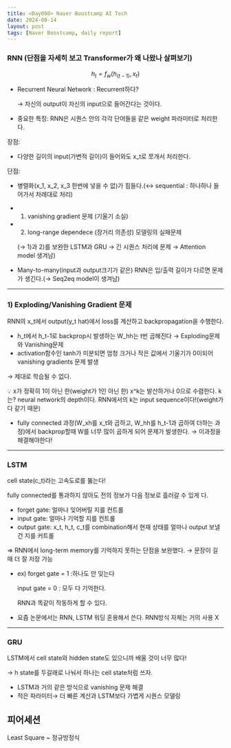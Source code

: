 ```yaml
---
title: <Day008> Naver Boostcamp AI Tech
date: 2024-08-14
layout: post
tags: [Naver Boostcamp, daily report]
---
```

### RNN (단점을 자세히 보고 Transformer가 왜 나왔나 살펴보기)

$$
h_t = f_w(h_(t-1), x_t)
$$

- Recurrent Neural Network : Recurrent하다?
    
    → 자신의 output이 자신의 input으로 들어간다는 것이다.
    
- 중요한 특징: RNN은 시퀀스 안의 각각 단어들을 같은 weight 파라미터로 처리한다.

장점:

- 다양한 길이의 input(가변적 길이)이 들어와도 x_t로 쪼개서 처리한다.

단점: 

- 병렬화(x_1, x_2, x_3 한번에 넣을 수 없)가 힘들다.(↔ sequential : 하나하나 들어가서 차례대로 처리)
- 1) vanishing gradient 문제 (기울기 소실)
- 2) long-range dependece (장거리 의존성) 모델링의 실패문제
    
    (→ 1)과 2)를 보완한 LSTM과 GRU → 긴 시퀀스 처리에 문제 → Attention model 생겨남)
    
- Many-to-many(input과 output크기가 같은) RNN은 입/출력 길이가 다르면 문제가 생긴다.(→ Seq2eq model이 생겨남)

---

### 1) Exploding/Vanishing Gradient 문제

RNN의 x_t에서 output(y_t hat)에서 loss를 계산하고 backpropagation을 수행한다.

- h_t에서 h_t-1로 backprop시 발생하는 W_hh는 t번 곱해진다 → Exploding문제와 Vanishing문제
- activation함수인 tanh가 미분되면 엄청 크거나 작은 값에서 기울기가 0이되어  vanishing gradients 문제 발생

→ 제대로 학습될 수 없다.

<aside>
💡 x가 정확히 1이 아닌 한(weight가 1인 아닌 한) x^k는 발산하거나 0으로 수렴한다.
k는? neural network의 depth이다. 
RNN에서의 k는 input sequence이다!(weight가 다 같기 때문)

</aside>

- fully connected 과정(W_xh를 x_t와 곱하고, W_hh를 h_t-1과 곱하여 더하는 과정)에서 backprop할때 W를 너무 많이 곱하게 되어 문제가 발생한다. → 이과정을 해결해야한다!

---

### LSTM

cell state(c_t)라는 고속도로를 뚫는다!

fully connected를 통과하지 않아도 전의 정보가 다음 정보로 흘러갈 수 있게 다.

- forget gate: 얼마나 잊어버릴 지를 컨트롤
- input gate: 얼마나 기억할 지를 컨트롤
- output gate: x_t, h_t, c_t를 combination해서 현재 상태를 얼마나 output 보낼건 지를 커트롤

⇒ RNN에서 long-term memory를 기억하지 못하는 단점을 보완했다. → 문장이 길 때 더 잘 저장 가능

- ex) forget gate = 1 :하나도 안 잊는다
    
    input gate = 0 : 모두 다 기억한다.
    
    RNN과 똑같이 작동하게 할 수 있다.
    
- 요즘 논문에서는 RNN, LSTM 워딩 혼용해서 쓴다. RNN방식 자체는 거의 사용 X

---

### GRU

LSTM에서 cell state와 hidden state도 있으니까 배울 것이 너무 많다!

→ h state를 두갈래로 나눠서 하나는 cell state처럼 쓰자. 

- LSTM과 거의 같은 방식으로 vanishing 문제 해결
- 적은 파라미터→ 더 빠른 계산과 LSTM보다 가볍게 시퀀스 모델링

## 피어세션

Least Square ~ 정규방정식
